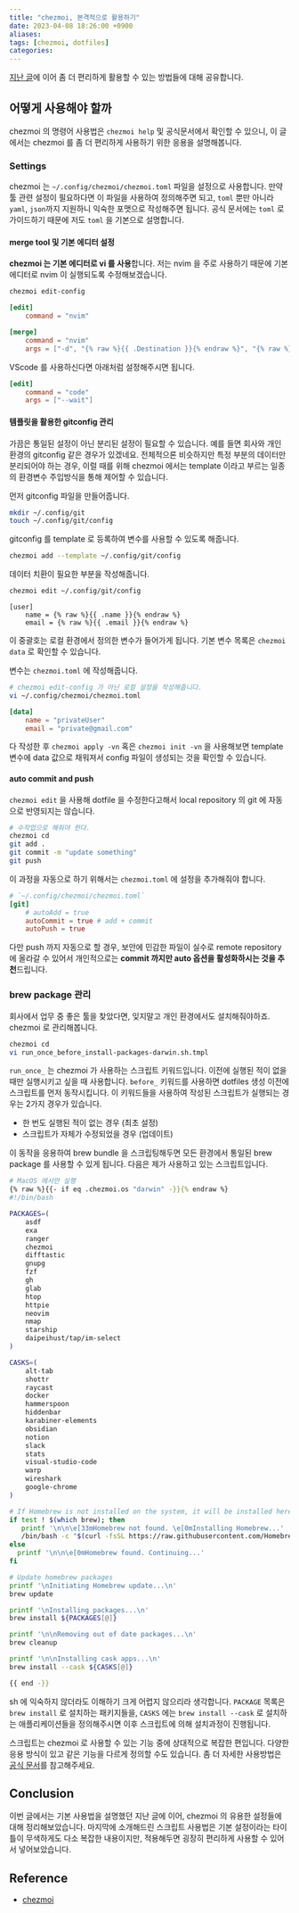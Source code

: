 ```yaml
---
title: "chezmoi, 본격적으로 활용하기"
date: 2023-04-08 18:26:00 +0900
aliases: 
tags: [chezmoi, dotfiles]
categories: 
---
```


[지난 글](https://songkg7.github.io/posts/chezmoi-awesome-dotfile-manager/)에 이어 좀 더 편리하게 활용할 수 있는 방법들에 대해 공유합니다.

## 어떻게 사용해야 할까

chezmoi 의 명령어 사용법은 `chezmoi help` 및 공식문서에서 확인할 수 있으니, 이 글에서는 chezmoi 를 좀 더 편리하게 사용하기 위한 응용을 설명해봅니다.

### Settings

chezmoi 는 `~/.config/chezmoi/chezmoi.toml` 파일을 설정으로 사용합니다. 만약 툴 관련 설정이 필요하다면 이 파일을 사용하여 정의해주면 되고, `toml` 뿐만 아니라 `yaml`, `json`까지 지원하니 익숙한 포맷으로 작성해주면 됩니다. 공식 문서에는 `toml` 로 가이드하기 때문에 저도 `toml` 을 기본으로 설명합니다.

#### merge tool 및 기본 에디터 설정

**chezmoi 는 기본 에디터로 vi 를 사용**합니다. 저는 nvim 을 주로 사용하기 때문에 기본 에디터로 nvim 이 실행되도록 수정해보겠습니다.

```bash
chezmoi edit-config
```

```toml
[edit]
    command = "nvim"

[merge]
    command = "nvim"
    args = ["-d", "{% raw %}{{ .Destination }}{% endraw %}", "{% raw %}{{ .Source }}{% endraw %}", "{% raw %}{{ .Target }}{% endraw %}"]
```

VScode 를 사용하신다면 아래처럼 설정해주시면 됩니다.

```toml
[edit]
    command = "code"
    args = ["--wait"]
```

#### 템플릿을 활용한 gitconfig 관리

가끔은 통일된 설정이 아닌 분리된 설정이 필요할 수 있습니다. 예를 들면 회사와 개인 환경의 gitconfig 같은 경우가 있겠네요. 전체적으론 비슷하지만 특정 부분의 데이터만 분리되어야 하는 경우, 이럴 때를 위해 chezmoi 에서는 template 이라고 부르는 일종의 환경변수 주입방식을 통해 제어할 수 있습니다.

먼저 gitconfig 파일을 만들어줍니다.

```bash
mkdir ~/.config/git
touch ~/.config/git/config
```

gitconfig 를 template 로 등록하여 변수를 사용할 수 있도록 해줍니다.

```bash
chezmoi add --template ~/.config/git/config
```

데이터 치환이 필요한 부분을 작성해줍니다.

```bash
chezmoi edit ~/.config/git/config
```

```text
[user]
    name = {% raw %}{{ .name }}{% endraw %}
    email = {% raw %}{{ .email }}{% endraw %}
```

이 중괄호는 로컬 환경에서 정의한 변수가 들어가게 됩니다. 기본 변수 목록은 `chezmoi data` 로 확인할 수 있습니다.

변수는 `chezmoi.toml` 에 작성해줍니다.

```bash
# chezmoi edit-config 가 아닌 로컬 설정을 작성해줍니다.
vi ~/.config/chezmoi/chezmoi.toml
```

```toml
[data]
    name = "privateUser"
    email = "private@gmail.com"
```

다 작성한 후 `chezmoi apply -vn` 혹은 `chezmoi init -vn` 을 사용해보면 template 변수에 data 값으로 채워져서 config 파일이 생성되는 것을 확인할 수 있습니다.

#### auto commit and push

`chezmoi edit` 을 사용해 dotfile 을 수정한다고해서 local repository 의 git 에 자동으로 반영되지는 않습니다.

```bash
# 수작업으로 해줘야 한다.
chezmoi cd
git add .
git commit -m "update something"
git push
```

이 과정을 자동으로 하기 위해서는 `chezmoi.toml` 에 설정을 추가해줘야 합니다.

```toml
# `~/.config/chezmoi/chezmoi.toml`
[git]
    # autoAdd = true
    autoCommit = true # add + commit
    autoPush = true
```

다만 push 까지 자동으로 할 경우, 보안에 민감한 파일이 실수로 remote repository 에 올라갈 수 있어서 개인적으로는 **commit 까지만 auto 옵션을 활성화하시는 것을 추천**드립니다.

### brew package 관리

회사에서 업무 중 좋은 툴을 찾았다면, 잊지말고 개인 환경에서도 설치해줘야하죠. chezmoi 로 관리해봅니다.

```bash
chezmoi cd
vi run_once_before_install-packages-darwin.sh.tmpl
```

`run_once_` 는 chezmoi 가 사용하는 스크립트 키워드입니다. 이전에 실행된 적이 없을때만 실행시키고 싶을 때 사용합니다. `before_` 키워드를 사용하면 dotfiles 생성 이전에 스크립트를 먼저 동작시킵니다. 이 키워드들을 사용하여 작성된 스크립트가 실행되는 경우는 2가지 경우가 있습니다.

- 한 번도 실행된 적이 없는 경우 (최초 설정)
- 스크립트가 자체가 수정되었을 경우 (업데이트)

이 동작을 응용하여 brew bundle 을 스크립팅해두면 모든 환경에서 통일된 brew package 를 사용할 수 있게 됩니다. 다음은 제가 사용하고 있는 스크립트입니다.

```bash
# MacOS 에서만 실행
{% raw %}{{- if eq .chezmoi.os "darwin" -}}{% endraw %}
#!/bin/bash

PACKAGES=(
    asdf
    exa
    ranger
    chezmoi
    difftastic
    gnupg
    fzf
    gh
    glab
    htop
    httpie
    neovim
    nmap
    starship
    daipeihust/tap/im-select
)

CASKS=(
    alt-tab
    shottr
    raycast
    docker
    hammerspoon
    hiddenbar
    karabiner-elements
    obsidian
    notion
    slack
    stats
    visual-studio-code
    warp
    wireshark
    google-chrome
)

# If Homebrew is not installed on the system, it will be installed here
if test ! $(which brew); then
   printf '\n\n\e[33mHomebrew not found. \e[0mInstalling Homebrew...'
   /bin/bash -c "$(curl -fsSL https://raw.githubusercontent.com/Homebrew/install/master/install.sh)"
else
  printf '\n\n\e[0mHomebrew found. Continuing...'
fi

# Update homebrew packages
printf '\nInitiating Homebrew update...\n'
brew update

printf '\nInstalling packages...\n'
brew install ${PACKAGES[@]}

printf '\n\nRemoving out of date packages...\n'
brew cleanup

printf '\n\nInstalling cask apps...\n'
brew install --cask ${CASKS[@]}

{{ end -}}
```

sh 에 익숙하지 않더라도 이해하기 크게 어렵지 않으리라 생각합니다. `PACKAGE` 목록은 `brew install` 로 설치하는 패키지들을, `CASKS` 에는 `brew install --cask` 로 설치하는 애플리케이션들을 정의해주시면 이후 스크립트에 의해 설치과정이 진행됩니다.

스크립트는 chezmoi 로 사용할 수 있는 기능 중에 상대적으로 복잡한 편입니다. 다양한 응용 방식이 있고 같은 기능을 다르게 정의할 수도 있습니다. 좀 더 자세한 사용방법은 [공식 문서](https://www.chezmoi.io/user-guide/use-scripts-to-perform-actions/#set-environment-variables)를 참고해주세요.

## Conclusion

이번 글에서는 기본 사용법을 설명했던 지난 글에 이어, chezmoi 의 유용한 설정들에 대해 정리해보았습니다. 마지막에 소개해드린 스크립트 사용법은 기본 설정이라는 타이틀이 무색하게도 다소 복잡한 내용이지만, 적용해두면 굉장히 편리하게 사용할 수 있어서 넣어보았습니다.

## Reference

- [chezmoi](https://www.chezmoi.io/user-guide/command-overview/)
